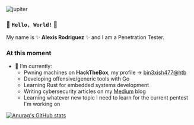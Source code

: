![jupiter](https://inteng-storage.s3.amazonaws.com/img/iea/3ROaVZlnGv/sizes/jupiter-secrets-dark-matter_md.jpg)

### 👋 `Hello, World!` 👋

My name is ✨ **Alexis Rodriguez** ✨ and I am a Penetration Tester.

### At this moment
- 🌱 I’m currently:
  - Pwning machines on **HackTheBox**, my profile -> [bin3xish477@htb](https://app.hackthebox.com/profile/264210)
  - Developing offensive/generic tools with Go
  - Learning Rust for embedded systems development
  - Writing cybersecurity articles on my [Medium](https://bin3xish477.medium.com/) blog
  - Learning whatever new topic I need to learn for the current pentest I'm working on

[![Anurag's GitHub stats](https://github-readme-stats.vercel.app/api?username=bin3xish477&hide=contribs,issues&show_icons=true&theme=dracula)](https://github.com/bin3xish477/github-readme-stats)
